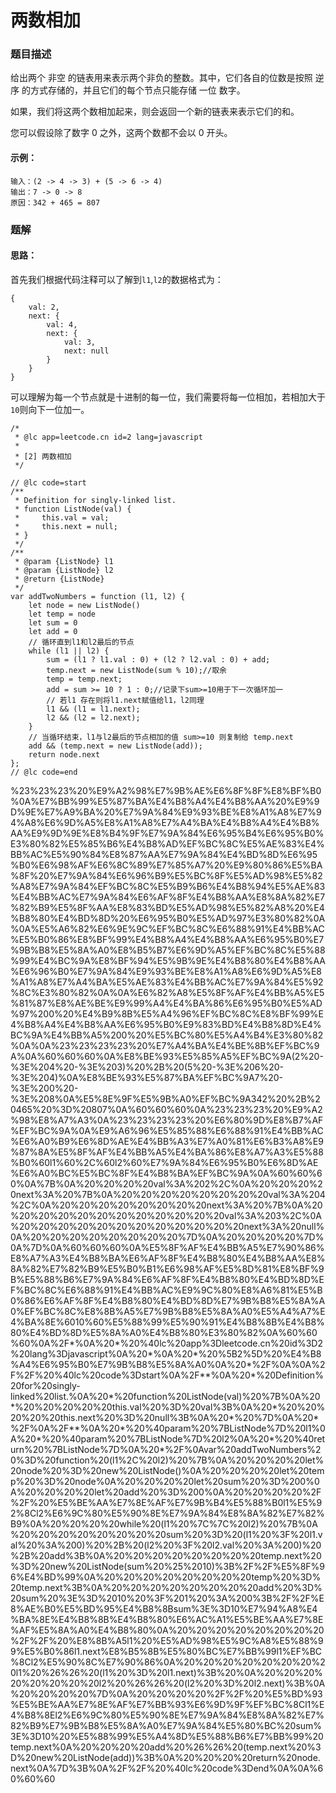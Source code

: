 # 两数相加

### 题目描述

给出两个 非空 的链表用来表示两个非负的整数。其中，它们各自的位数是按照 逆序 的方式存储的，并且它们的每个节点只能存储 一位 数字。

如果，我们将这两个数相加起来，则会返回一个新的链表来表示它们的和。

您可以假设除了数字 0 之外，这两个数都不会以 0 开头。

#### 示例：

```
输入：(2 -> 4 -> 3) + (5 -> 6 -> 4)
输出：7 -> 0 -> 8
原因：342 + 465 = 807
```

### 题解

#### 思路：

首先我们根据代码注释可以了解到`l1`,`l2`的数据格式为：

```
{
    val: 2,
    next: {
        val: 4,
        next: {
            val: 3,
            next: null
        }
    }
}
```

可以理解为每一个节点就是十进制的每一位，我们需要将每一位相加，若相加大于`10`则向下一位加一。

```
/*
 * @lc app=leetcode.cn id=2 lang=javascript
 *
 * [2] 两数相加
 */

// @lc code=start
/**
 * Definition for singly-linked list.
 * function ListNode(val) {
 *     this.val = val;
 *     this.next = null;
 * }
 */
/**
 * @param {ListNode} l1
 * @param {ListNode} l2
 * @return {ListNode}
 */
var addTwoNumbers = function (l1, l2) {
    let node = new ListNode()
    let temp = node
    let sum = 0
    let add = 0
    // 循环直到l1和l2最后的节点
    while (l1 || l2) {
        sum = (l1 ? l1.val : 0) + (l2 ? l2.val : 0) + add;
        temp.next = new ListNode(sum % 10);//取余
        temp = temp.next;
        add = sum >= 10 ? 1 : 0;//记录下sum>=10用于下一次循环加一
        // 若l1 存在则将l1.next赋值给l1，l2同理
        l1 && (l1 = l1.next); 
        l2 && (l2 = l2.next);
    }
    // 当循环结束，l1与l2最后的节点相加的值 sum>=10 则复制给 temp.next
    add && (temp.next = new ListNode(add));
    return node.next
};
// @lc code=end

```

%23%23%23%20%E9%A2%98%E7%9B%AE%E6%8F%8F%E8%BF%B0%0A%E7%BB%99%E5%87%BA%E4%B8%A4%E4%B8%AA%20%E9%9D%9E%E7%A9%BA%20%E7%9A%84%E9%93%BE%E8%A1%A8%E7%94%A8%E6%9D%A5%E8%A1%A8%E7%A4%BA%E4%B8%A4%E4%B8%AA%E9%9D%9E%E8%B4%9F%E7%9A%84%E6%95%B4%E6%95%B0%E3%80%82%E5%85%B6%E4%B8%AD%EF%BC%8C%E5%AE%83%E4%BB%AC%E5%90%84%E8%87%AA%E7%9A%84%E4%BD%8D%E6%95%B0%E6%98%AF%E6%8C%89%E7%85%A7%20%E9%80%86%E5%BA%8F%20%E7%9A%84%E6%96%B9%E5%BC%8F%E5%AD%98%E5%82%A8%E7%9A%84%EF%BC%8C%E5%B9%B6%E4%B8%94%E5%AE%83%E4%BB%AC%E7%9A%84%E6%AF%8F%E4%B8%AA%E8%8A%82%E7%82%B9%E5%8F%AA%E8%83%BD%E5%AD%98%E5%82%A8%20%E4%B8%80%E4%BD%8D%20%E6%95%B0%E5%AD%97%E3%80%82%0A%0A%E5%A6%82%E6%9E%9C%EF%BC%8C%E6%88%91%E4%BB%AC%E5%B0%86%E8%BF%99%E4%B8%A4%E4%B8%AA%E6%95%B0%E7%9B%B8%E5%8A%A0%E8%B5%B7%E6%9D%A5%EF%BC%8C%E5%88%99%E4%BC%9A%E8%BF%94%E5%9B%9E%E4%B8%80%E4%B8%AA%E6%96%B0%E7%9A%84%E9%93%BE%E8%A1%A8%E6%9D%A5%E8%A1%A8%E7%A4%BA%E5%AE%83%E4%BB%AC%E7%9A%84%E5%92%8C%E3%80%82%0A%0A%E6%82%A8%E5%8F%AF%E4%BB%A5%E5%81%87%E8%AE%BE%E9%99%A4%E4%BA%86%E6%95%B0%E5%AD%97%200%20%E4%B9%8B%E5%A4%96%EF%BC%8C%E8%BF%99%E4%B8%A4%E4%B8%AA%E6%95%B0%E9%83%BD%E4%B8%8D%E4%BC%9A%E4%BB%A5%200%20%E5%BC%80%E5%A4%B4%E3%80%82%0A%0A%23%23%23%23%20%E7%A4%BA%E4%BE%8B%EF%BC%9A%0A%60%60%60%0A%E8%BE%93%E5%85%A5%EF%BC%9A(2%20-%3E%204%20-%3E%203)%20%2B%20(5%20-%3E%206%20-%3E%204)%0A%E8%BE%93%E5%87%BA%EF%BC%9A7%20-%3E%200%20-%3E%208%0A%E5%8E%9F%E5%9B%A0%EF%BC%9A342%20%2B%20465%20%3D%20807%0A%60%60%60%0A%23%23%23%20%E9%A2%98%E8%A7%A3%0A%23%23%23%23%20%E6%80%9D%E8%B7%AF%EF%BC%9A%0A%E9%A6%96%E5%85%88%E6%88%91%E4%BB%AC%E6%A0%B9%E6%8D%AE%E4%BB%A3%E7%A0%81%E6%B3%A8%E9%87%8A%E5%8F%AF%E4%BB%A5%E4%BA%86%E8%A7%A3%E5%88%B0%60l1%60%2C%60l2%60%E7%9A%84%E6%95%B0%E6%8D%AE%E6%A0%BC%E5%BC%8F%E4%B8%BA%EF%BC%9A%0A%60%60%60%0A%7B%0A%20%20%20%20val%3A%202%2C%0A%20%20%20%20next%3A%20%7B%0A%20%20%20%20%20%20%20%20val%3A%204%2C%0A%20%20%20%20%20%20%20%20next%3A%20%7B%0A%20%20%20%20%20%20%20%20%20%20%20%20val%3A%203%2C%0A%20%20%20%20%20%20%20%20%20%20%20%20next%3A%20null%0A%20%20%20%20%20%20%20%20%7D%0A%20%20%20%20%7D%0A%7D%0A%60%60%60%0A%E5%8F%AF%E4%BB%A5%E7%90%86%E8%A7%A3%E4%B8%BA%E6%AF%8F%E4%B8%80%E4%B8%AA%E8%8A%82%E7%82%B9%E5%B0%B1%E6%98%AF%E5%8D%81%E8%BF%9B%E5%88%B6%E7%9A%84%E6%AF%8F%E4%B8%80%E4%BD%8D%EF%BC%8C%E6%88%91%E4%BB%AC%E9%9C%80%E8%A6%81%E5%B0%86%E6%AF%8F%E4%B8%80%E4%BD%8D%E7%9B%B8%E5%8A%A0%EF%BC%8C%E8%8B%A5%E7%9B%B8%E5%8A%A0%E5%A4%A7%E4%BA%8E%6010%60%E5%88%99%E5%90%91%E4%B8%8B%E4%B8%80%E4%BD%8D%E5%8A%A0%E4%B8%80%E3%80%82%0A%60%60%60%0A%2F*%0A%20*%20%40lc%20app%3Dleetcode.cn%20id%3D2%20lang%3Djavascript%0A%20*%0A%20*%20%5B2%5D%20%E4%B8%A4%E6%95%B0%E7%9B%B8%E5%8A%A0%0A%20*%2F%0A%0A%2F%2F%20%40lc%20code%3Dstart%0A%2F**%0A%20*%20Definition%20for%20singly-linked%20list.%0A%20*%20function%20ListNode(val)%20%7B%0A%20*%20%20%20%20%20this.val%20%3D%20val%3B%0A%20*%20%20%20%20%20this.next%20%3D%20null%3B%0A%20*%20%7D%0A%20*%2F%0A%2F**%0A%20*%20%40param%20%7BListNode%7D%20l1%0A%20*%20%40param%20%7BListNode%7D%20l2%0A%20*%20%40return%20%7BListNode%7D%0A%20*%2F%0Avar%20addTwoNumbers%20%3D%20function%20(l1%2C%20l2)%20%7B%0A%20%20%20%20let%20node%20%3D%20new%20ListNode()%0A%20%20%20%20let%20temp%20%3D%20node%0A%20%20%20%20let%20sum%20%3D%200%0A%20%20%20%20let%20add%20%3D%200%0A%20%20%20%20%2F%2F%20%E5%BE%AA%E7%8E%AF%E7%9B%B4%E5%88%B0l1%E5%92%8Cl2%E6%9C%80%E5%90%8E%E7%9A%84%E8%8A%82%E7%82%B9%0A%20%20%20%20while%20(l1%20%7C%7C%20l2)%20%7B%0A%20%20%20%20%20%20%20%20sum%20%3D%20(l1%20%3F%20l1.val%20%3A%200)%20%2B%20(l2%20%3F%20l2.val%20%3A%200)%20%2B%20add%3B%0A%20%20%20%20%20%20%20%20temp.next%20%3D%20new%20ListNode(sum%20%25%2010)%3B%2F%2F%E5%8F%96%E4%BD%99%0A%20%20%20%20%20%20%20%20temp%20%3D%20temp.next%3B%0A%20%20%20%20%20%20%20%20add%20%3D%20sum%20%3E%3D%2010%20%3F%201%20%3A%200%3B%2F%2F%E8%AE%B0%E5%BD%95%E4%B8%8Bsum%3E%3D10%E7%94%A8%E4%BA%8E%E4%B8%8B%E4%B8%80%E6%AC%A1%E5%BE%AA%E7%8E%AF%E5%8A%A0%E4%B8%80%0A%20%20%20%20%20%20%20%20%2F%2F%20%E8%8B%A5l1%20%E5%AD%98%E5%9C%A8%E5%88%99%E5%B0%86l1.next%E8%B5%8B%E5%80%BC%E7%BB%99l1%EF%BC%8Cl2%E5%90%8C%E7%90%86%0A%20%20%20%20%20%20%20%20l1%20%26%26%20(l1%20%3D%20l1.next)%3B%20%0A%20%20%20%20%20%20%20%20l2%20%26%26%20(l2%20%3D%20l2.next)%3B%0A%20%20%20%20%7D%0A%20%20%20%20%2F%2F%20%E5%BD%93%E5%BE%AA%E7%8E%AF%E7%BB%93%E6%9D%9F%EF%BC%8Cl1%E4%B8%8El2%E6%9C%80%E5%90%8E%E7%9A%84%E8%8A%82%E7%82%B9%E7%9B%B8%E5%8A%A0%E7%9A%84%E5%80%BC%20sum%3E%3D10%20%E5%88%99%E5%A4%8D%E5%88%B6%E7%BB%99%20temp.next%0A%20%20%20%20add%20%26%26%20(temp.next%20%3D%20new%20ListNode(add))%3B%0A%20%20%20%20return%20node.next%0A%7D%3B%0A%2F%2F%20%40lc%20code%3Dend%0A%0A%60%60%60
